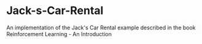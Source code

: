 # Jack-s-Car-Rental
An implementation of the Jack's Car Rental example described in the book Reinforcement Learning - An Introduction
